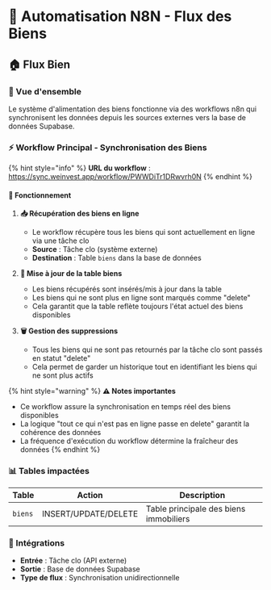 # 🔄 Automatisation N8N - Flux des Biens

## 🏠 Flux Bien

### 🎯 Vue d'ensemble
Le système d'alimentation des biens fonctionne via des workflows n8n qui synchronisent les données depuis les sources externes vers la base de données Supabase.

### ⚡ Workflow Principal - Synchronisation des Biens

{% hint style="info" %}
**URL du workflow** : https://sync.weinvest.app/workflow/PWWDiTr1DRwvrh0N
{% endhint %}

#### 🔄 Fonctionnement

1. **📥 Récupération des biens en ligne**
   - Le workflow récupère tous les biens qui sont actuellement en ligne via une tâche clo
   - **Source** : Tâche clo (système externe)
   - **Destination** : Table `biens` dans la base de données

2. **🔄 Mise à jour de la table biens**
   - Les biens récupérés sont insérés/mis à jour dans la table
   - Les biens qui ne sont plus en ligne sont marqués comme "delete"
   - Cela garantit que la table reflète toujours l'état actuel des biens disponibles

3. **🗑️ Gestion des suppressions**
   - Tous les biens qui ne sont pas retournés par la tâche clo sont passés en statut "delete"
   - Cela permet de garder un historique tout en identifiant les biens qui ne sont plus actifs

{% hint style="warning" %}
**⚠️ Notes importantes**
- Ce workflow assure la synchronisation en temps réel des biens disponibles
- La logique "tout ce qui n'est pas en ligne passe en delete" garantit la cohérence des données
- La fréquence d'exécution du workflow détermine la fraîcheur des données
{% endhint %}

### 📊 Tables impactées

| Table | Action | Description |
|-------|--------|-------------|
| `biens` | INSERT/UPDATE/DELETE | Table principale des biens immobiliers |

### 🔗 Intégrations

- **Entrée** : Tâche clo (API externe)
- **Sortie** : Base de données Supabase
- **Type de flux** : Synchronisation unidirectionnelle 